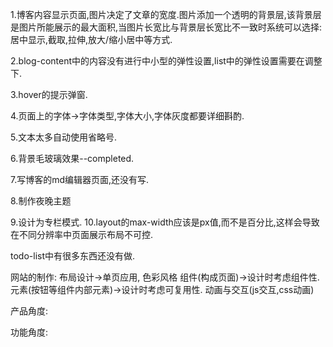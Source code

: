 1.博客内容显示页面,图片决定了文章的宽度.图片添加一个透明的背景层,该背景层是图片所能展示的最大面积,当图片长宽比与背景层长宽比不一致时系统可以选择:居中显示,截取,拉伸,放大/缩小居中等方式.

2.blog-content中的内容没有进行中小型的弹性设置,list中的弹性设置需要在调整下.

3.hover的提示弹窗.

4.页面上的字体->字体类型,字体大小,字体灰度都要详细斟酌.

5.文本太多自动使用省略号.

6.背景毛玻璃效果--completed.

7.写博客的md编辑器页面,还没有写.

8.制作夜晚主题

9.设计为专栏模式.
10.layout的max-width应该是px值,而不是百分比,这样会导致在不同分辨率中页面展示布局不可控.




todo-list中有很多东西还没有做.


网站的制作:
布局设计->单页应用,
色彩风格
组件(构成页面)->设计时考虑组件性.
元素(按钮等组件内部元素)->设计时考虑可复用性.
动画与交互(js交互,css动画)


产品角度:

功能角度:

